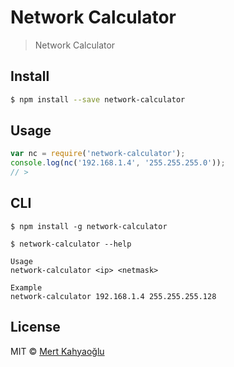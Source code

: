 #  Network Calculator

> Network Calculator

## Install

```sh
$ npm install --save network-calculator
```

## Usage

```js
var nc = require('network-calculator');
console.log(nc('192.168.1.4', '255.255.255.0'));
// >

```

## CLI

```
$ npm install -g network-calculator
```

```
$ network-calculator --help

Usage
network-calculator <ip> <netmask>

Example
network-calculator 192.168.1.4 255.255.255.128
```

## License

MIT © [Mert Kahyaoğlu](mertkahyaoglu.github.io)


[npm-url]: https://npmjs.org/package/network-calculator
